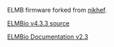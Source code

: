 ELMB firmware forked from [nikhef](http://www.nikhef.nl/pub/departments/ct/po/html/ELMB128/ELMB128resources.html).

[ELMBio v4.3.3 source](http://www.nikhef.nl/pub/departments/ct/po/html/ELMB128/ELMBio433-src.zip)

[ELMBio Documentation v2.3](http://www.nikhef.nl/pub/departments/ct/po/html/ELMB128/ELMB22.pdf)
